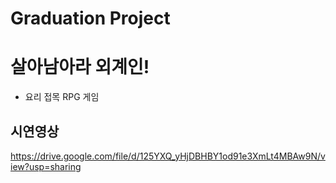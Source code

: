 # Graduation Project
# 살아남아라 외계인!
- 요리 접목 RPG 게임

## 시연영상
https://drive.google.com/file/d/125YXQ_yHjDBHBY1od91e3XmLt4MBAw9N/view?usp=sharing
